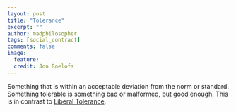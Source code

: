 ```yaml
---
layout: post
title: "Tolerance"
excerpt: ""
author: madphilosopher
tags: [social_contract]
comments: false
image:
  feature:
  credit: Jon Roelofs
---
```


Something that is within an acceptable deviation from the norm or standard.
Something tolerable is something bad or malformed, but good enough. This is in
contrast to [Liberal Tolerance](/liberal-tolerance).
